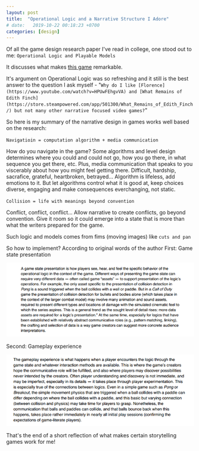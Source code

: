 ```yaml
---
layout: post
title:  "Operational Logic and a Narrative Structure I Adore"
# date:   2019-10-22 00:18:23 +0700
categories: [design]
---
```


Of all the game design research paper I've read in college, one stood out to me: `Operational Logic and Playable Models`

It discusses what makes [this game](http://hcsoftware.sourceforge.net/passage/) remarkable. 

It's argument on Operational Logic was so refreshing and it still is the best answer to the question I ask myself - "`Why do I like [Florence](https://www.youtube.com/watch?v=HPUwFEhgvVA) and [What Remains of Edith Finch](https://store.steampowered.com/app/501300/What_Remains_of_Edith_Finch/) but not many other narrative focused video games?`" 

<!-- ![operational logic](/assets/passage.png) -->

So here is my summary of the narrative design in games works well based on the research:

`Navigatioin = computation algorithm + media communication`   

How do you navigate in the game? Some algorithms and level design determines where you could and could not go, how you go there, in what sequence you get there, etc.
Plus, media communication that speaks to you viscerably about how you might feel getting there. Difficult, hardship, sacrafice, grateful, heartbroken, betrayed... 
Algorithm is lifeless, add emotions to it. But let algorithms control what it is good at, keep choices diverse, engaging and make consequences everchanging, not static. 

`Collision = life with meanings beyond convention`

Conflict, conflict, conflict... Allow narrative to create conflicts, go beyond convention. Give it room so it could emerge into a state that is more than what the writers prepared for the game. 

Such logic and models comes from fims (moving images) like `cuts and pan`

So how to implement? According to original words of the author
First: Game state presentation

![game-state](/assets/game-state.png)

Second: Gameplay experience

![gameplay](/assets/gameplay.png)

That's the end of a short reflection of what makes certain storytelling games work for me!

